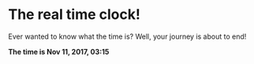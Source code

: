 # The real time clock!

Ever wanted to know what the time is? Well, your journey is about to end!

**The time is Nov 11, 2017, 03:15**